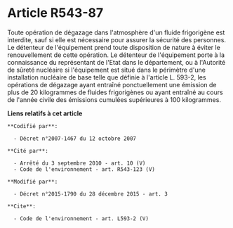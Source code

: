 # Article R543-87

Toute opération de dégazage dans l'atmosphère d'un fluide frigorigène est interdite, sauf si elle est nécessaire pour assurer
la sécurité des personnes. Le détenteur de l'équipement prend toute disposition de nature à éviter le renouvellement de cette
opération. Le détenteur de l'équipement porte à la connaissance du représentant de l'Etat dans le département, ou à
l'Autorité de sûreté nucléaire si l'équipement est situé dans le périmètre d'une installation nucléaire de base telle que
définie à l'article L. 593-2, les opérations de dégazage ayant entraîné ponctuellement une émission de plus de 20 kilogrammes
de fluides frigorigènes ou ayant entraîné au cours de l'année civile des émissions cumulées supérieures à 100 kilogrammes.

**Liens relatifs à cet article**

	**Codifié par**:

	  - Décret n°2007-1467 du 12 octobre 2007

	**Cité par**:

	  - Arrêté du 3 septembre 2010 - art. 10 (V)
	  - Code de l'environnement - art. R543-123 (V)

	**Modifié par**:

	  - Décret n°2015-1790 du 28 décembre 2015 - art. 3

	**Cite**:

	  - Code de l'environnement - art. L593-2 (V)
